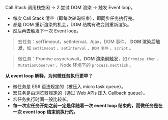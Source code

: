 
Call Stack 调用栈空闲 -> 2.尝试 DOM 渲染 -> 触发 Event loop。

- 每次 Call Stack 清空（即每次轮询结束），即同步任务执行完。
- 都是 DOM 重新渲染的机会，DOM 结构有改变则重新渲染。
- 然后再去触发下一次 Event loop。

> 宏任务：setTimeout，setInterval，Ajax，DOM 事件。 **DOM 渲染后触发**，如 `setTimeout` 、`setInterval` 、`DOM 事件` 、`script` 。

> 微任务：Promise async/await。**DOM 渲染前触发**，如 `Promise.then` 、`MutationObserver` 、Node 环境下的 `process.nextTick` 。


**从 event loop 解释，为何微任务执行更早？**

- 微任务是 ES6 语法规定的（被压入 micro task queue）。
- 宏任务是由浏览器规定的（通过 Web APIs 压入 Callback queue）。
- 宏任务执行时间一般比较长。
- **每一次宏任务开始之前一定是伴随着一次 event loop 结束的，而微任务是在一次 event loop 结束前执行的。**
